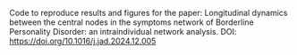Code to reproduce results and figures for the paper: Longitudinal dynamics between the central nodes in the symptoms network of Borderline Personality Disorder: an intraindividual network analysis. DOI: https://doi.org/10.1016/j.jad.2024.12.005
